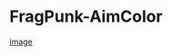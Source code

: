 # FragPunk-AimColor

[image](https://github.com/user-attachments/assets/3ff1ddde-af5d-4fd4-9fd3-5932a4187e2d)
